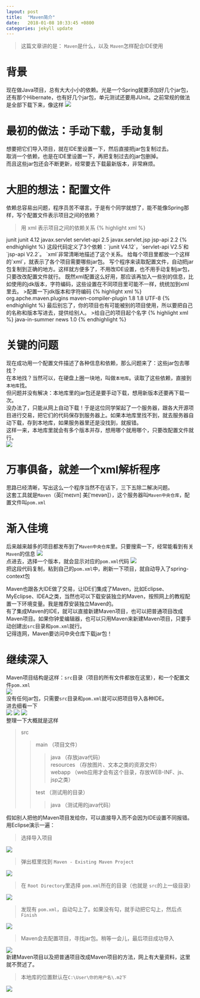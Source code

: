 ```yaml
---
layout: post
title:  "Maven简介"
date:   2018-01-08 10:33:45 +0800
categories: jekyll update
---
```

>这篇文章讲的是： `Maven`是什么，以及 `Maven`怎样配合IDE使用

# 背景
现在做Java项目，总有大大小小的依赖。光是一个Spring就要添加好几个jar包，还有那个Hibernate，也有好几个jar包，单元测试还要用JUnit。之前常规的做法是全部下载下来，像这样
![](/res/ge65wy3qt4warhtrjyulyi.jpg)  

#  最初的做法：手动下载，手动复制
想要把它们导入项目，就在IDE里设置一下，然后直接把jar包复制过去。  
取消一个依赖，也是在IDE里设置一下，再把复制过去的jar包删掉。  
而且这些jar包还会不断更新，经常要去下载最新版本，非常麻烦。  

# 大胆的想法：配置文件
依赖总容易出问题，程序员苦不堪言。于是有个同学就想了，能不能像Spring那样，写个配置文件表示项目之间的依赖？
>用 xml 表示项目之间的依赖关系
{% highlight xml %}
<dependencies>
    <dependency>
        <groupId>junit</groupId>
        <artifactId>junit</artifactId>
        <version>4.12</version>
    </dependency>
</dependencies>

<dependencies>
    <dependency>
        <groupId>javax.servlet</groupId>
        <artifactId>servlet-api</artifactId>
        <version>2.5</version>
    </dependency>
</dependencies>

<dependencies>
    <dependency>
        <groupId>javax.servlet.jsp</groupId>
        <artifactId>jsp-api</artifactId>
        <version>2.2</version>
    </dependency>
</dependencies>
{% endhighlight %}
这段代码定义了3个依赖：`junit V4.12`，`servlet-api V2.5`和`jsp-api V2.2`。  
`xml`非常清晰地描述了这个关系。  
给每个项目里都放一个这样的`xml`，就表示了各个项目需要哪些jar包。  
写个程序来读取配置文件，自动把jar包复制到正确的地方。这样就方便多了，不用改IDE设置，也不用手动复制jar包，只要改改配置文件就行。  
既然xml配置这么好用，那应该再加入一些别的信息，比如使用的jdk版本，字符编码，这些设置在不同项目里可能不一样，统统加到xml里去。  
>配置一下jdk版本和字符编码
{% highlight xml %}
<build>
    <plugins>
        <plugin>
            <groupId>org.apche.maven.plugins</groupId>
            <artifactId>maven-compiler-plugin</artifactId>
            <configuration>
                <source>1.8</source>
                <target>1.8</target>
                <encoding>UTF-8</encoding>
            </configuration>
        </plugin>
    </plugins>
</build>
{% endhighlight %}
最后别忘了，你的项目也有可能被别的项目使用，所以要把自己的名称和版本写进去，提供给别人。
>给自己的项目起个名字
{% highlight xml %}
<groupId>java-in-summer</groupId>
<artifactId>news</artifactId>
<version>1.0</version>
{% endhighlight %}  

# 关键的问题
现在成功用一个配置文件描述了各种信息和依赖，那么问题来了：这些jar包去哪找？  
在本地找？当然可以，在硬盘上圈一块地，叫做`本地库`。读取了这些依赖，直接到`本地库`找。  
但问题并没有解决：本地库里的jar包还是要手动下载，想用新版本还要再下载一次。  
没办法了，只能从网上自动下载！于是这位同学架起了一个服务器，跟各大开源项目进行交易，把它们的代码保存到服务器上。如果本地库里找不到，就去服务器自动下载，存到本地库，如果服务器里还是没找到，就报错。  
这样一来，本地库里就会有多个版本并存，想用哪个就用哪个，只要改配置文件就行。  
![](/res/htrfdsreyjdfg.jpg) 
 
# 万事俱备，就差一个xml解析程序
思路已经清晰，写出这么一个程序当然不在话下，三下五除二解决问题。  
这套工具就是`Maven`（英[ˈmeɪvn] 美[ˈmevən]），这个服务器叫`Maven中央仓库`，配置文件叫`pom.xml`  

# 渐入佳境
后来越来越多的项目都发布到了`Maven中央仓库`里。只要搜索一下，经常能看到有关`Maven`的信息
![](/res/vbnjredzdshtrydere.jpg)  
点进去，选择一个版本，就会显示对应的`pom.xml`代码
![](/res/zsertghfdsgjhliutydr54.jpg)  
把这段代码复制，粘到自己的`pom.xml`中，刷新一下项目，就自动导入了spring-context包

Maven也跟各大IDE做了交易，让IDE们集成了Maven，比如Eclipse、MyEclipse、IDEA之类，当然也可以下载安装独立的Maven，按照网上的教程配置一下环境变量。我是推荐安装独立Maven的。  
有了集成Maven的IDE，就可以直接新建Maven项目，也可以把普通项目改成Maven项目。如果你钟爱编辑器，也可以只用Maven来新建Maven项目，只要手动创建出`src`目录和`pom.xml`就行。  
记得连网，Maven要访问中央仓库下载jar包！

# 继续深入
Maven项目结构是这样：`src`目录（项目的所有文件都放在这里），和一个配置文件`pom.xml`  
![](/res/vbnmlio8i67e5uwyeratw4354.jpg)  
没有任何jar包，只需要`src`目录和`pom.xml`就可以把项目导入各种IDE。  
进去细看一下  
![](/res/oiuyt54y6htrbzfd.jpg)
![](/res/kjhegw546hrtsd.jpg)
![](/res/iuytgzsvdfwg456e5yt.jpg)  
整理一下大概就是这样
> src  
>> main				（项目文件）  
>>> java			（存放java代码）  
>>> resources		（存放图片、文本之类的资源文件）  
>>> webapp		（web应用才会有这个目录，存放WEB-INF、js、jsp之类）  
>>
>> test				（测试用的目录）  
>>> java			（测试用的java代码）

假如别人把他的Maven项目发给你，可以直接导入而不会因为IDE设置不同报错。用Eclipse演示一遍：
>选择导入项目  

![](/res/fareetwhy5jeu6r8j.jpg)  
>弹出框里找到 `Maven - Existing Maven Project`  

![](/res/lkyj4u75etyrshdfxgjfye57.jpg)  
>在 `Root Directory`里选择 `pom.xml`所在的目录（也就是 `src`的上一级目录）  

![](/res/nye5wj4ts.jpg)  
>发现有 `pom.xml`，自动勾上了。如果没有勾，就手动把它勾上，然后点 `Finish`  

![](/res/bbewty6erthsufg.jpg)  
>Maven会去配置项目，寻找jar包。稍等一会儿，最后项目成功导入  

![](/res/hj8675w64tx.jpg)  
新建Maven项目以及把普通项目改成Maven项目的方法，网上有大量资料，这里就不赘述了。
>本地库的位置默认在`C:\User\你的用户名\.m2下`  

![](/res/fghy5j6ue44ymg.jpg)  

